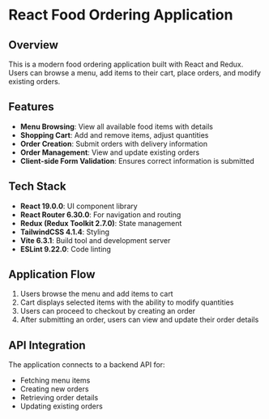 # React Food Ordering Application

## Overview

This is a modern food ordering application built with React and Redux. Users can browse a menu, add items to their cart, place orders, and modify existing orders.

## Features

- **Menu Browsing**: View all available food items with details
- **Shopping Cart**: Add and remove items, adjust quantities
- **Order Creation**: Submit orders with delivery information
- **Order Management**: View and update existing orders
- **Client-side Form Validation**: Ensures correct information is submitted

## Tech Stack

- **React 19.0.0**: UI component library
- **React Router 6.30.0**: For navigation and routing
- **Redux (Redux Toolkit 2.7.0)**: State management
- **TailwindCSS 4.1.4**: Styling
- **Vite 6.3.1**: Build tool and development server
- **ESLint 9.22.0**: Code linting

## Application Flow

1. Users browse the menu and add items to cart
2. Cart displays selected items with the ability to modify quantities
3. Users can proceed to checkout by creating an order
4. After submitting an order, users can view and update their order details

## API Integration

The application connects to a backend API for:
- Fetching menu items
- Creating new orders
- Retrieving order details
- Updating existing orders



